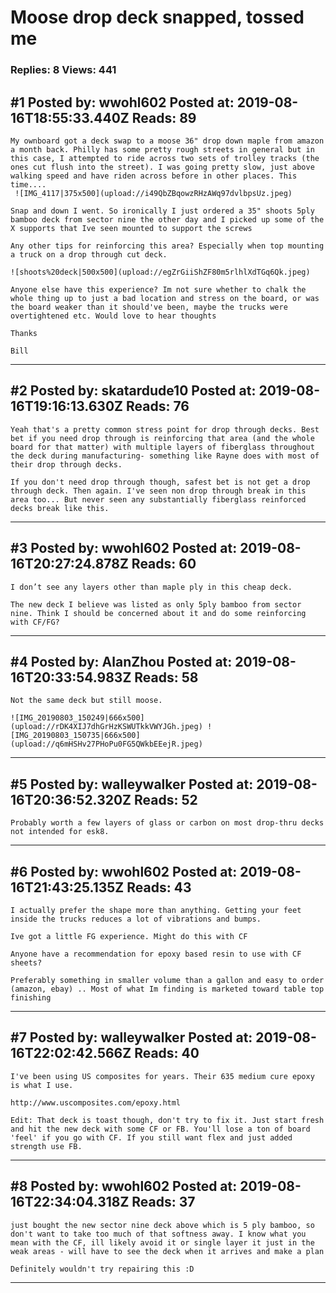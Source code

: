 # Moose drop deck snapped, tossed me

### Replies: 8 Views: 441

## \#1 Posted by: wwohl602 Posted at: 2019-08-16T18:55:33.440Z Reads: 89

```
My ownboard got a deck swap to a moose 36" drop down maple from amazon a month back. Philly has some pretty rough streets in general but in this case, I attempted to ride across two sets of trolley tracks (the ones cut flush into the street). I was going pretty slow, just above walking speed and have riden across before in other places. This time.... 
 ![IMG_4117|375x500](upload://i49QbZBqowzRHzAWq97dvlbpsUz.jpeg) 

Snap and down I went. So ironically I just ordered a 35" shoots 5ply bamboo deck from sector nine the other day and I picked up some of the X supports that Ive seen mounted to support the screws

Any other tips for reinforcing this area? Especially when top mounting a truck on a drop through cut deck.

![shoots%20deck|500x500](upload://egZrGiiShZF80m5rlhlXdTGq6Qk.jpeg) 

Anyone else have this experience? Im not sure whether to chalk the whole thing up to just a bad location and stress on the board, or was the board weaker than it should've been, maybe the trucks were overtightened etc. Would love to hear thoughts

Thanks

Bill
```

---
## \#2 Posted by: skatardude10 Posted at: 2019-08-16T19:16:13.630Z Reads: 76

```
Yeah that's a pretty common stress point for drop through decks. Best bet if you need drop through is reinforcing that area (and the whole board for that matter) with multiple layers of fiberglass throughout the deck during manufacturing- something like Rayne does with most of their drop through decks. 

If you don't need drop through though, safest bet is not get a drop through deck. Then again. I've seen non drop through break in this area too... But never seen any substantially fiberglass reinforced decks break like this.
```

---
## \#3 Posted by: wwohl602 Posted at: 2019-08-16T20:27:24.878Z Reads: 60

```
I don’t see any layers other than maple ply in this cheap deck. 

The new deck I believe was listed as only 5ply bamboo from sector nine. Think I should be concerned about it and do some reinforcing with CF/FG?
```

---
## \#4 Posted by: AlanZhou Posted at: 2019-08-16T20:33:54.983Z Reads: 58

```
Not the same deck but still moose.

![IMG_20190803_150249|666x500](upload://rDK4XIJ7dhGrHzKSWUTkkVWYJGh.jpeg) ![IMG_20190803_150735|666x500](upload://q6mHSHv27PHoPu0FG5QWkbEEejR.jpeg)
```

---
## \#5 Posted by: walleywalker Posted at: 2019-08-16T20:36:52.320Z Reads: 52

```
Probably worth a few layers of glass or carbon on most drop-thru decks not intended for esk8.
```

---
## \#6 Posted by: wwohl602 Posted at: 2019-08-16T21:43:25.135Z Reads: 43

```
I actually prefer the shape more than anything. Getting your feet inside the trucks reduces a lot of vibrations and bumps.

Ive got a little FG experience. Might do this with CF

Anyone have a recommendation for epoxy based resin to use with CF sheets?

Preferably something in smaller volume than a gallon and easy to order (amazon, ebay) .. Most of what Im finding is marketed toward table top finishing
```

---
## \#7 Posted by: walleywalker Posted at: 2019-08-16T22:02:42.566Z Reads: 40

```
I've been using US composites for years. Their 635 medium cure epoxy is what I use.

http://www.uscomposites.com/epoxy.html

Edit: That deck is toast though, don't try to fix it. Just start fresh and hit the new deck with some CF or FB. You'll lose a ton of board 'feel' if you go with CF. If you still want flex and just added strength use FB.
```

---
## \#8 Posted by: wwohl602 Posted at: 2019-08-16T22:34:04.318Z Reads: 37

```
just bought the new sector nine deck above which is 5 ply bamboo, so don't want to take too much of that softness away. I know what you mean with the CF, ill likely avoid it or single layer it just in the weak areas - will have to see the deck when it arrives and make a plan

Definitely wouldn't try repairing this :D
```

---
